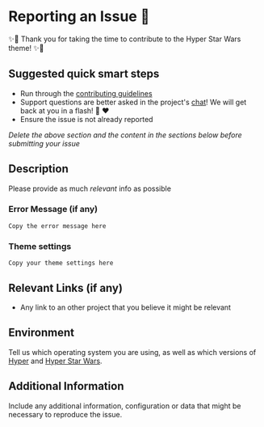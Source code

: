 # Reporting an Issue 🚀

✨🎉 Thank you for taking the time to contribute to the Hyper Star Wars theme! ✨🎉

## Suggested quick smart steps

- Run through the [contributing guidelines](https://github.com/hyper-pokemon/hyper-star-wars/blob/master/contributing.md)
- Support questions are better asked in the project's [chat](https://gitter.im/hyper-pokemon/Lobby)! We will get back at you in a flash! 🙌 ❤️
- Ensure the issue is not already reported

*Delete the above section and the content in the sections below before submitting your issue*

## Description

Please provide as much *relevant* info as possible

### Error Message (if any)

```
Copy the error message here
```

### Theme settings

```
Copy your theme settings here
```

## Relevant Links (if any)

- Any link to an other project that you believe it might be relevant

## Environment

Tell us which operating system you are using, as well as which versions of [Hyper](https://github.com/zeit/hyper/releases/latest) and [Hyper Star Wars](https://github.com/hyper-pokemon/hyper-star-wars/releases).

## Additional Information

Include any additional information, configuration or data that might be necessary to reproduce the issue.
